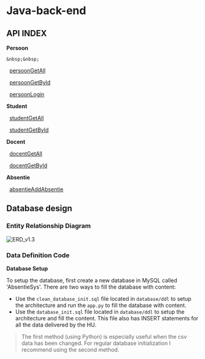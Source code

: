# Java-back-end

## API INDEX

**Persoon**

```
&nbsp;&nbsp;
```

  [persoonGetAll](absentieAPI/docs/persoonGetAll.md)

  [persoonGetById](absentieAPI/docs/persoonGetById.md)

  [persoonLogin](absentieAPI/docs/persoonLogin.md)

**Student**

  [studentGetAll](absentieAPI/docs/student/GetAll.md)

  [studentGetById](absentieAPI/docs/studentGetById.md)

**Docent**

  [docentGetAll](absentieAPI/docs/docent/GetAll.md)

  [docentGetById](absentieAPI/docs/studentGetById.md)

**Absentie**

  [absentieAddAbsentie](absentieAPI/docs/absentieAddAbsentie.md)





## Database design

### Entity Relationship Diagram



![ERD_v1.3](database/diagrams/ERD_v1.4.png)



### Data Definition Code

**Database Setup**

To setup the database, first create a new database in MySQL called 'AbsentieSys'. There are two ways to fill the database with content:

- Use the `clean_database_init.sql` file located in `database/ddl` to setup the architecture and run the `app.py` to fill the database with content.
- Use the `database_init.sql` file located in  `database/ddl` to setup the architecture and fill the content. This file also has INSERT statements for all the data delivered by the HU.

> The first method (using Python) is especially useful when the csv data has been changed. For regular database initialization I recommend using the second method.